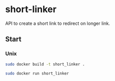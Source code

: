 # short-linker


API to create a short link to redirect on longer link.

## Start
### Unix
```bash
sudo docker build -t short_linker . 
```
```bash
sudo docker run short_linker
```

